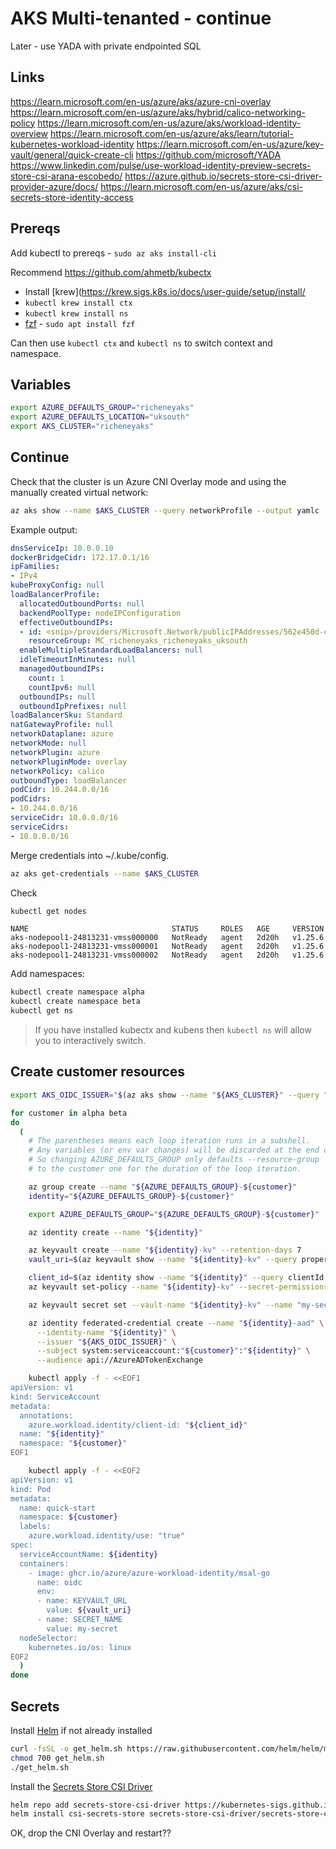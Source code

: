 # AKS Multi-tenanted - continue

Later - use YADA with private endpointed SQL

## Links

<https://learn.microsoft.com/en-us/azure/aks/azure-cni-overlay>
<https://learn.microsoft.com/en-us/azure/aks/hybrid/calico-networking-policy>
<https://learn.microsoft.com/en-us/azure/aks/workload-identity-overview>
<https://learn.microsoft.com/en-us/azure/aks/learn/tutorial-kubernetes-workload-identity>
<https://learn.microsoft.com/en-us/azure/key-vault/general/quick-create-cli>
<https://github.com/microsoft/YADA>
<https://www.linkedin.com/pulse/use-workload-identity-preview-secrets-store-csi-arana-escobedo/>
<https://azure.github.io/secrets-store-csi-driver-provider-azure/docs/>
<https://learn.microsoft.com/en-us/azure/aks/csi-secrets-store-identity-access>

## Prereqs

Add kubectl to prereqs - `sudo az aks install-cli`

Recommend <https://github.com/ahmetb/kubectx>

* Install [krew](https://krew.sigs.k8s.io/docs/user-guide/setup/install/
* `kubectl krew install ctx`
* `kubectl krew install ns`
* [fzf](https://github.com/junegunn/fzf#installation) - `sudo apt install fzf`

Can then use `kubectl ctx` and `kubectl ns` to switch context and namespace.

## Variables

```bash
export AZURE_DEFAULTS_GROUP="richeneyaks"
export AZURE_DEFAULTS_LOCATION="uksouth"
export AKS_CLUSTER="richeneyaks"
```

## Continue

Check that the cluster is un Azure CNI Overlay mode and using the manually created virtual network:

```bash
az aks show --name $AKS_CLUSTER --query networkProfile --output yamlc
```

Example output:

```yaml
dnsServiceIp: 10.0.0.10
dockerBridgeCidr: 172.17.0.1/16
ipFamilies:
- IPv4
kubeProxyConfig: null
loadBalancerProfile:
  allocatedOutboundPorts: null
  backendPoolType: nodeIPConfiguration
  effectiveOutboundIPs:
  - id: <snip>/providers/Microsoft.Network/publicIPAddresses/562e450d-cb85-471c-ab36-2973d2add871
    resourceGroup: MC_richeneyaks_richeneyaks_uksouth
  enableMultipleStandardLoadBalancers: null
  idleTimeoutInMinutes: null
  managedOutboundIPs:
    count: 1
    countIpv6: null
  outboundIPs: null
  outboundIpPrefixes: null
loadBalancerSku: Standard
natGatewayProfile: null
networkDataplane: azure
networkMode: null
networkPlugin: azure
networkPluginMode: overlay
networkPolicy: calico
outboundType: loadBalancer
podCidr: 10.244.0.0/16
podCidrs:
- 10.244.0.0/16
serviceCidr: 10.0.0.0/16
serviceCidrs:
- 10.0.0.0/16
```

Merge credentials into ~/.kube/config.

```bash
az aks get-credentials --name $AKS_CLUSTER
```

Check

```bash
kubectl get nodes
```

```text
NAME                                STATUS     ROLES   AGE     VERSION
aks-nodepool1-24813231-vmss000000   NotReady   agent   2d20h   v1.25.6
aks-nodepool1-24813231-vmss000001   NotReady   agent   2d20h   v1.25.6
aks-nodepool1-24813231-vmss000002   NotReady   agent   2d20h   v1.25.6
```

Add namespaces:

```bash
kubectl create namespace alpha
kubectl create namespace beta
kubectl get ns
```

> If you have installed kubectx and kubens then `kubectl ns` will allow you to interactively switch.

## Create customer resources

```bash
export AKS_OIDC_ISSUER="$(az aks show --name "${AKS_CLUSTER}" --query "oidcIssuerProfile.issuerUrl" -otsv)"

for customer in alpha beta
do
  (
    # The parentheses means each loop iteration runs in a subshell.
    # Any variables (or env var changes) will be discarded at the end of the loop.
    # So changing AZURE_DEFAULTS_GROUP only defaults --resource-group
    # to the customer one for the duration of the loop iteration.

    az group create --name "${AZURE_DEFAULTS_GROUP}-${customer}"
    identity="${AZURE_DEFAULTS_GROUP}-${customer}"

    export AZURE_DEFAULTS_GROUP="${AZURE_DEFAULTS_GROUP}-${customer}"

    az identity create --name "${identity}"

    az keyvault create --name "${identity}-kv" --retention-days 7
    vault_uri=$(az keyvault show --name "${identity}-kv" --query properties.vaultUri -otsv)

    client_id=$(az identity show --name "${identity}" --query clientId -otsv)
    az keyvault set-policy --name "${identity}-kv" --secret-permissions get --spn ${client_id}

    az keyvault secret set --vault-name "${identity}-kv" --name "my-secret" --value "Hello ${customer}!"

    az identity federated-credential create --name "${identity}-aad" \
      --identity-name "${identity}" \
      --issuer "${AKS_OIDC_ISSUER}" \
      --subject system:serviceaccount:"${customer}":"${identity}" \
      --audience api://AzureADTokenExchange

    kubectl apply -f - <<EOF1
apiVersion: v1
kind: ServiceAccount
metadata:
  annotations:
    azure.workload.identity/client-id: "${client_id}"
  name: "${identity}"
  namespace: "${customer}"
EOF1

    kubectl apply -f - <<EOF2
apiVersion: v1
kind: Pod
metadata:
  name: quick-start
  namespace: ${customer}
  labels:
    azure.workload.identity/use: "true"
spec:
  serviceAccountName: ${identity}
  containers:
    - image: ghcr.io/azure/azure-workload-identity/msal-go
      name: oidc
      env:
      - name: KEYVAULT_URL
        value: ${vault_uri}
      - name: SECRET_NAME
        value: my-secret
  nodeSelector:
    kubernetes.io/os: linux
EOF2
  )
done
```

## Secrets

Install [Helm](https://helm.sh/docs/intro/install/) if not already installed

```bash
curl -fsSL -o get_helm.sh https://raw.githubusercontent.com/helm/helm/main/scripts/get-helm-3
chmod 700 get_helm.sh
./get_helm.sh
```

Install the [Secrets Store CSI Driver](https://secrets-store-csi-driver.sigs.k8s.io/getting-started/installation.html)

```bash
helm repo add secrets-store-csi-driver https://kubernetes-sigs.github.io/secrets-store-csi-driver/charts
helm install csi-secrets-store secrets-store-csi-driver/secrets-store-csi-driver --namespace kube-system
```

OK, drop the CNI Overlay and restart??